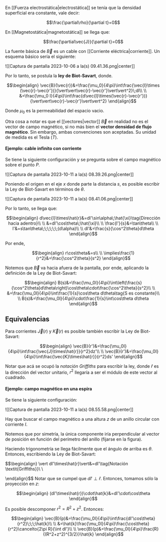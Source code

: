 
En [[Fuerza electrostática|electrostática]] se tenía que la densidad superficial era constante, vale decir: 

$$\frac{\partial\rho}{\partial t}=0$$

En [[Magnetostática|magnetostática]] se llega que: 

$$\frac{\partial\vec{J}}{\partial t}=0$$

La fuente básica de $\vec{B}$ es un cable con [[Corriente eléctrica|corriente]]. Un esquema básico sería el siguiente: 

![[Captura de pantalla 2023-10-06 a la(s) 09.41.36.png|center]]

Por lo tanto, se postula la **ley de Biot-Savart**, donde. 

$$\begin{align}
\vec{B}(\vec{r})&=\frac{\mu_0}{4\pi}\int\frac{\vec{I}\times (\vec{r}-\vec{r'})}{\vert\vert\vec{r}-\vec{r'}\vert\vert^2}\;dl\\  \\
&=\frac{\mu_0 I}{4\pi}\int\frac{d\vec{l}\times(\vec{r}-\vec{r'})}{\vert\vert\vec{r}-\vec{r'}\vert\vert^2} 
\end{align}$$

Donde $\mu_0$ es la permeabilidad del espacio vacio. 

Otra cosa a notar es que el [[vectores|vector]] $\vec{B}$ en realidad no es el vector de campo magnético, si no más bien el **vector densidad de flujo magnético**. Sin embargo, ambas convenciones son aceptadas. Su unidad de medida es el Tesla $(T)$.  

#### Ejemplo: cable infinito con corriente 

Se tiene la siguiente configuración y se pregunta sobre el campo magnético sobre el punto $P$. 

![[Captura de pantalla 2023-10-11 a la(s) 08.39.26.png|center]]


Poniendo el origen en el eje $x$ donde parte la distancia $s$, es posible escribir la Ley de Biot-Savart en términos de $\theta$. 

![[Captura de pantalla 2023-10-11 a la(s) 08.41.06.png|center]]

Por lo tanto, se llega que: 

$$\begin{align}
d\vec{l}\times\hat{r}&=dl'\sin\alpha\;\hat{\xi}\tag{Dirección hacia adentro}\\  \\
&=dl'\cos\theta\;\hat{\xi}\\  \\
\frac{l'}{s}&=\tan\theta\\  \\
l'&=s\tan\theta\;\;\;\;\;\;(d\alpha)\\  \\
dl'&=\frac{s}{\cos^2\theta}d\theta
\end{align}$$

Por ende, 

$$\begin{align}
r\cos\theta&=s\\  \\
\implies\frac{1}{r^2}&=\frac{\cos^2\theta}{s^2}
\end{align}$$

Notemos que $\vec{B}$ va hacia afuera de la pantalla, por ende, aplicando la definición de la Ley de Biot-Savart: 

$$\begin{align}
B(s)&=\frac{\mu_0I}{4\pi}\int\left(\frac{s}{\cos^2\theta}d\theta\right)\cos\theta\cdot\frac{\cos^2\theta}{s^2}\\  \\
&=\frac{\mu_0I}{4\pi}\int\frac{1}{s}\cos\theta d\theta\tag{S es constante}\\  \\
B(s)&=\frac{\mu_0I}{4\pi}\cdot\frac{1}{s}\int\cos\theta d\theta
\end{align}$$

## Equivalencias 

Para corrientes $\vec{J}(r)$ y $\vec{K}(r)$ es posible también escribir la Ley de Biot-Savart: 

$$\begin{align}
\vec{B}(r')&=\frac{\mu_0I}{4\pi}\int\frac{\vec{J}\times\hat{r}}{r^2}dz'\\  \\
\vec{B}(r')&=\frac{\mu_0I}{4\pi}\int\frac{\vec{K}\times\hat{r}}{r^2}ds'
\end{align}$$

Notar que acá se ocupó la *notación Griffiths* para escribir la ley, donde $\hat{r}$ es la dirección del vector unitario, $r^2$ llegaría a ser el módulo de este vector al cuadrado. 

#### Ejemplo: campo magnético en una espira 

Se tiene la siguiente configuración: 

![[Captura de pantalla 2023-10-11 a la(s) 08.55.58.png|center]]

Hay que buscar el campo magnético a una altura $z$ de un anillo circular con corriente $I$. 

Notemos que por simetría, la única componente iría perpendicular al vector de posición en función del perímetro del anillo (fijarse en la figura). 

Haciendo trigonometría se llega fácilmente que el ángulo de arriba es $\theta$. Entonces, escribiendo la Ley de Biot-Savart: 

$$\begin{align}
\vert dl'\times\hat{r}\vert&=dl'\tag{Notación \textit{Griffiths}}\\  \\

\end{align}$$
Notar que se cumpel que $dl'\perp\hat{r}$. Entonces, tomamos sólo la proyección en $z$: 

$$\begin{align}
(dl'\times\hat{r})\cdot\hat{k}&=dl'\cdot\cos\theta
\end{align}$$

Es posible descomponer $r^2=R^2+z^2$. Entonces: 

$$\begin{align}
\vec{B}(p)&=\frac{\mu_0I}{4\pi}\int\frac{dl'\cos\theta}{r^2}\;\;\;\hat{k}\\  \\
&=\hat{k}\frac{\mu_0I}{4\pi}\frac{\cos\theta}{r^2}\cancelto{2\pi R}{\int dl'}\\  \\
\vec{B}(p)&=\frac{\mu_0I}{4\pi}\frac{R}{(R^2+z^2)^{3/2}}\hat{k}
\end{align}$$



